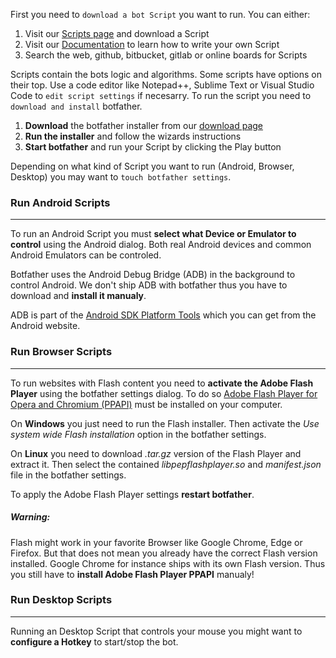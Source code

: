 First you need to `download a bot Script` you want to run. You can either:

1. Visit our [Scripts page](/scripts/) and download a Script
2. Visit our [Documentation](/docs/) to learn how to write your own Script
3. Search the web, github, bitbucket, gitlab or online boards for Scripts

Scripts contain the bots logic and algorithms. Some scripts have options on their top. Use a code editor like Notepad++, Sublime Text or Visual Studio Code to `edit script settings` if necesarry. To run the script you need to `download and install` botfather.

1. **Download** the botfather installer from our [download page](/downloads/)
2. **Run the installer** and follow the wizards instructions
3. **Start botfather** and run your Script by clicking the Play button

Depending on what kind of Script you want to run (Android, Browser, Desktop) you may want to `touch botfather settings`.

### Run Android Scripts

---------

To run an Android Script you must **select what Device or Emulator to control** using the Android dialog. Both real Android devices and common Android Emulators can be controled.

Botfather uses the Android Debug Bridge (ADB) in the background to control Android. We don't ship ADB with botfather thus you have to download and **install it manualy**. 

ADB is part of the [Android SDK Platform Tools](https://developer.android.com/studio/releases/platform-tools) which you can get from the Android website.

### Run Browser Scripts

---------

To run websites with Flash content you need to **activate the Adobe Flash Player** using the botfather settings dialog. To do so [Adobe Flash Player for Opera and Chromium (PPAPI)](https://get.adobe.com/de/flashplayer/otherversions/) must be installed on your computer.

On **Windows** you just need to run the Flash installer. Then activate the _Use system wide Flash installation_ option in the botfather settings.

On **Linux** you need to download _.tar.gz_ version of the Flash Player and extract it. Then select the contained _libpepflashplayer.so_ and _manifest.json_ file in the botfather settings.

To apply the Adobe Flash Player settings **restart botfather**.

##### Warning:
Flash might work in your favorite Browser like Google Chrome, Edge or Firefox. But that does not mean you already have the correct Flash version installed. Google Chrome for instance ships with its own Flash version. Thus you still have to **install Adobe Flash Player PPAPI** manualy!

### Run Desktop Scripts

---------

Running an Desktop Script that controls your mouse you might want to **configure a Hotkey** to start/stop the bot. 
